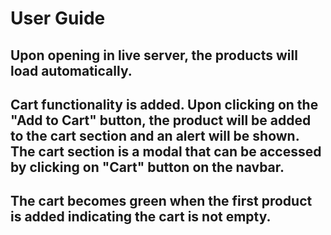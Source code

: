 # User Guide

## Upon opening in live server, the products will load automatically.

## Cart functionality is added. Upon clicking on the "Add to Cart" button, the product will be added to the cart section and an alert will be shown. The cart section is a modal that can be accessed by clicking on "Cart" button on the navbar.

## The cart becomes green when the first product is added indicating the cart is not empty.

